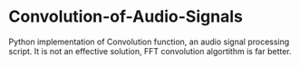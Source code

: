 # Convolution-of-Audio-Signals
Python implementation of Convolution function, an audio signal processing script. It is not an effective solution, FFT convolution algortithm is far better. 
